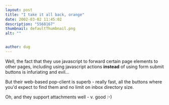 ```yaml
---
layout: post
title: "I take it all back, orange"
date: 2002-03-02 11:45:02
description: "5568167"
thumbnail: defaultThumbnail.png
alt: ""


author: dug
---
```


<p>Well, the fact that they use javascript to forward certain page elements to other pages, including using javascript actions <strong>instead</strong> of using form submit buttons is infuriating and evil...</p>

<p>But their web-based pop-client is superb - really fast, all the buttons where you'd expect to find them and no limit on inbox directory size.</p>

<p>Oh, and they support attachments well - v. good :-)</p>

